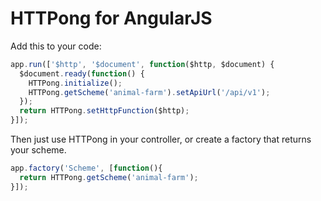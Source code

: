 # HTTPong for AngularJS

Add this to your code:

```javascript
app.run(['$http', '$document', function($http, $document) {
  $document.ready(function() {
    HTTPong.initialize();
    HTTPong.getScheme('animal-farm').setApiUrl('/api/v1');
  });
  return HTTPong.setHttpFunction($http);
}]);
```

Then just use HTTPong in your controller, or create a factory that returns your scheme.

```javascript
app.factory('Scheme', [function(){
  return HTTPong.getScheme('animal-farm');
}]);
```
